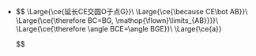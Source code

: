 -
  $$
  \Large{\ce{延长CE交圆O于点G}}\\
  \Large{\ce{\because CE\bot AB}}\\
  \Large{\ce{\therefore BC=BG, \mathop{\flown}\limits_{AB}}}}\\
  \Large{\ce{\therefore \angle BCE=\angle BGE}}\\
  \Large{\ce{a}}
  
  
  
  
  $$